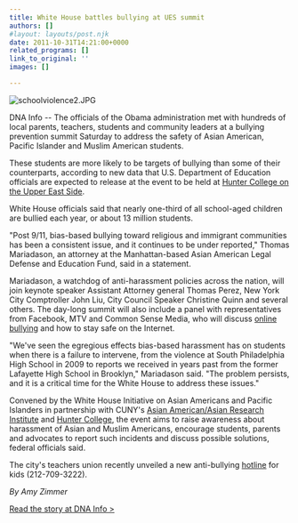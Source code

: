 ```yaml
---
title: White House battles bullying at UES summit
authors: []
#layout: layouts/post.njk
date: 2011-10-31T14:21:00+0000
related_programs: []
link_to_original: ''
images: []

---
```

![schoolviolence2.JPG](/uploads/schoolviolence2-thumb-240x159-212.jpg)

DNA Info -- The officials of the Obama administration met with hundreds of local parents, teachers, students and community leaders at a bullying prevention summit Saturday to address the safety of Asian American, Pacific Islander and Muslim American students.

These students are more likely to be targets of bullying than some of their counterparts, according to new data that U.S. Department of Education officials are expected to release at the event to be held at [Hunter College on the Upper East Side](http://www.dnainfo.com/places/hunter-college).

White House officials said that nearly one-third of all school-aged children are bullied each year, or about 13 million students.

"Post 9/11, bias-based bullying toward religious and immigrant communities has been a consistent issue, and it continues to be under reported," Thomas Mariadason, an attorney at the Manhattan-based Asian American Legal Defense and Education Fund, said in a statement.

Mariadason, a watchdog of anti-harassment policies across the nation, will join keynote speaker Assistant Attorney general Thomas Perez, New York City Comptroller John Liu, City Council Speaker Christine Quinn and several others. The day-long summit will also include a panel with representatives from Facebook, MTV and Common Sense Media, who will discuss [online bullying](http://www.dnainfo.com/20110719/midtown/kids-teach-parents-educators-about-cyberbullying-at-city-council-summit#ixzz1bFhx9gRA) and how to stay safe on the Internet.

"We've seen the egregious effects bias-based harassment has on students when there is a failure to intervene, from the violence at South Philadelphia High School in 2009 to reports we received in years past from the former Lafayette High School in Brooklyn," Mariadason said. "The problem persists, and it is a critical time for the White House to address these issues."

Convened by the White House Initiative on Asian Americans and Pacific Islanders in partnership with CUNY's [Asian American/Asian Research Institute](http://aaari.info/) and [Hunter College](http://www.hunter.cuny.edu/main/), the event aims to raise awareness about harassment of Asian and Muslim Americans, encourage students, parents and advocates to report such incidents and discuss possible solutions, federal officials said.

The city's teachers union recently unveiled a new anti-bullying [hotline](http://www.dnainfo.com/20111019/manhattan/teachers-union-launches-new-antibullying-hotline-for-kids) for kids (212-709-3222). 

_By Amy Zimmer_

[Read the story at DNA Info >](https://www.dnainfo.com/20111028/upper-east-side/white-house-battles-bullying-of-asian-muslim-americans#ixzz1cZgxbCqw)
